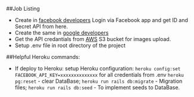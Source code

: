 ##Job Listing

- Create in [facebook developers](https://developers.facebook.com/) Login via Facebook app and get ID and Secret API from here.
- Create the same in [google developers](https://console.developers.google.com/projectselector/apis/library?supportedpurview=project)
- Get the API credantials from [AWS](https://aws.amazon.com/ru/console/) S3 bucket for images upload.
- Setup .env file in root directory of the project 

##Helpful Heroku commands:

- If deploy to Heroku: setup Heroku configuration:
`heroku config:set FACEBOOK_API_KEY=xxxxxxxxxxxxxx` for all credentials from .env
`heroku pg:reset` - clear DataBase;
`heroku run rails db:migrate` - Migration files;
`heroku run rails db:seed` - To implement seeds to DataBase.